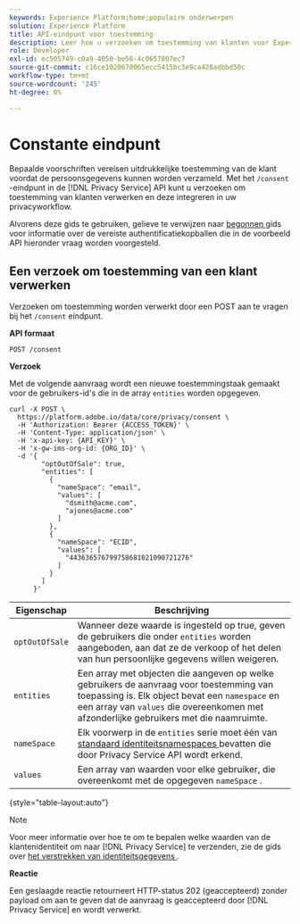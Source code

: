 ```yaml
---
keywords: Experience Platform;home;populaire onderwerpen
solution: Experience Platform
title: API-eindpunt voor toestemming
description: Leer hoe u verzoeken om toestemming van klanten voor Experience Cloud-toepassingen beheert met de Privacy Service-API.
role: Developer
exl-id: ec505749-c0a9-4050-be56-4c0657807ec7
source-git-commit: c16ce1020670065ecc5415bc3e9ca428adbbd50c
workflow-type: tm+mt
source-wordcount: '245'
ht-degree: 0%

---
```


# Constante eindpunt

Bepaalde voorschriften vereisen uitdrukkelijke toestemming van de klant voordat de persoonsgegevens kunnen worden verzameld. Met het `/consent` -eindpunt in de [!DNL Privacy Service] API kunt u verzoeken om toestemming van klanten verwerken en deze integreren in uw privacyworkflow.

Alvorens deze gids te gebruiken, gelieve te verwijzen naar [ begonnen ](./getting-started.md) gids voor informatie over de vereiste authentificatiekopballen die in de voorbeeld API hieronder vraag worden voorgesteld.

## Een verzoek om toestemming van een klant verwerken

Verzoeken om toestemming worden verwerkt door een POST aan te vragen bij het `/consent` eindpunt.

**API formaat**

```http
POST /consent
```

**Verzoek**

Met de volgende aanvraag wordt een nieuwe toestemmingstaak gemaakt voor de gebruikers-id&#39;s die in de array `entities` worden opgegeven.

```shell
curl -X POST \
  https://platform.adobe.io/data/core/privacy/consent \
  -H 'Authorization: Bearer {ACCESS_TOKEN}' \
  -H 'Content-Type: application/json' \
  -H 'x-api-key: {API_KEY}' \
  -H 'x-gw-ims-org-id: {ORG_ID}' \
  -d '{
        "optOutOfSale": true,
        "entities": [
          {
            "nameSpace": "email",
            "values": [
              "dsmith@acme.com",
              "ajones@acme.com"
            ]
          },
          {
            "nameSpace": "ECID",
            "values": [
              "443636576799758681021090721276"
            ]
          }
        ]
      }'
```

| Eigenschap | Beschrijving |
| --- | --- |
| `optOutOfSale` | Wanneer deze waarde is ingesteld op true, geven de gebruikers die onder `entities` worden aangeboden, aan dat ze de verkoop of het delen van hun persoonlijke gegevens willen weigeren. |
| `entities` | Een array met objecten die aangeven op welke gebruikers de aanvraag voor toestemming van toepassing is. Elk object bevat een `namespace` en een array van `values` die overeenkomen met afzonderlijke gebruikers met die naamruimte. |
| `nameSpace` | Elk voorwerp in de `entities` serie moet één van [ standaard identiteitsnamespaces ](./appendix.md#standard-namespaces) bevatten die door Privacy Service API wordt erkend. |
| `values` | Een array van waarden voor elke gebruiker, die overeenkomt met de opgegeven `nameSpace` . |

{style="table-layout:auto"}

>[!NOTE]
>
>Voor meer informatie over hoe te om te bepalen welke waarden van de klantenidentiteit om naar [!DNL Privacy Service] te verzenden, zie de gids over [ het verstrekken van identiteitsgegevens ](../identity-data.md).

**Reactie**

Een geslaagde reactie retourneert HTTP-status 202 (geaccepteerd) zonder payload om aan te geven dat de aanvraag is geaccepteerd door [!DNL Privacy Service] en wordt verwerkt.

